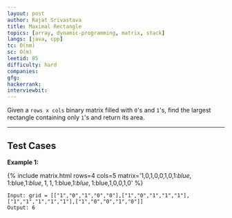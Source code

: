 ```yaml
---
layout: post
author: Rajat Srivastava
title: Maximal Rectangle
topics: [array, dynamic-programming, matrix, stack]
langs: [java, cpp]
tc: O(nm)
sc: O(m)
leetid: 85
difficulty: hard
companies: 
gfg: 
hackerrank: 
interviewbit: 
---
```


Given a `rows x cols` binary matrix filled with `0`'s and `1`'s, find the largest rectangle containing only `1`'s and return its area.

---

## Test Cases

**Example 1:**

{% include matrix.html rows=4 cols=5 matrix='1,0,1,0,0,1,0,1:$blue,1:$blue,1:$blue,1,1,1:$blue,1:$blue,1:$blue,1,0,0,1,0' %}

```
Input: grid = [["1","0","1","0","0"],["1","0","1","1","1"],["1","1","1","1","1"],["1","0","0","1","0"]]
Output: 6
```